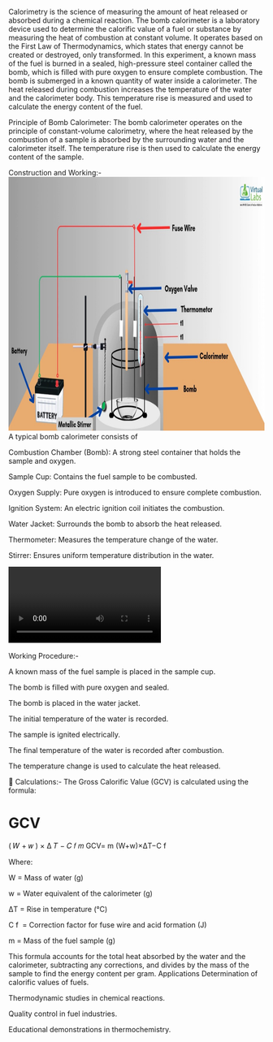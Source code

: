 Calorimetry is the science of measuring the amount of heat released or absorbed during a chemical reaction. The bomb calorimeter is a laboratory device used to determine the calorific value of a fuel or substance by measuring the heat of combustion at constant volume. It operates based on the First Law of Thermodynamics, which states that energy cannot be created or destroyed, only transformed. In this experiment, a known mass of the fuel is burned in a sealed, high-pressure steel container called the bomb, which is filled with pure oxygen to ensure complete combustion. The bomb is submerged in a known quantity of water inside a calorimeter. The heat released during combustion increases the temperature of the water and the calorimeter body. This temperature rise is measured and used to calculate the energy content of the fuel.

Principle of Bomb Calorimeter:
The bomb calorimeter operates on the principle of constant-volume calorimetry, where the heat released by the combustion of a sample is absorbed by the surrounding water and the calorimeter itself. The temperature rise is then used to calculate the energy content of the sample.

Construction and Working:-
<img src="https://github.com/deveducode/Calorimetry-using-Bomb-Calorimeter-EdusimVirtual-RECK-/blob/main/experiment/images/construction_calorimetry.jpg?raw=true" height="500px" width="1000px">
A typical bomb calorimeter consists of

Combustion Chamber (Bomb): A strong steel container that holds the sample and oxygen.

Sample Cup: Contains the fuel sample to be combusted.

Oxygen Supply: Pure oxygen is introduced to ensure complete combustion.

Ignition System: An electric ignition coil initiates the combustion.

Water Jacket: Surrounds the bomb to absorb the heat released.

Thermometer: Measures the temperature change of the water.

Stirrer: Ensures uniform temperature distribution in the water.

<video src="https://github.com/user-attachments/assets/8761638d-96ef-4613-85e7-ee9bac962b68"></video>

Working Procedure:-

A known mass of the fuel sample is placed in the sample cup.

The bomb is filled with pure oxygen and sealed.

The bomb is placed in the water jacket.

The initial temperature of the water is recorded.

The sample is ignited electrically.

The final temperature of the water is recorded after combustion.

The temperature change is used to calculate the heat released.

📐 Calculations:-
The Gross Calorific Value (GCV) is calculated using the formula:

GCV
=
(
𝑊
+
𝑤
)
×
Δ
𝑇
−
𝐶
𝑓
𝑚
GCV= 
m
(W+w)×ΔT−C 
f

Where:


W = Mass of water (g)


w = Water equivalent of the calorimeter (g)


ΔT = Rise in temperature (°C)


C 
f
​
  = Correction factor for fuse wire and acid formation (J)

m = Mass of the fuel sample (g)

This formula accounts for the total heat absorbed by the water and the calorimeter, subtracting any corrections, and divides by the mass of the sample to find the energy content per gram.
 Applications
Determination of calorific values of fuels.

Thermodynamic studies in chemical reactions.

Quality control in fuel industries.

Educational demonstrations in thermochemistry.

